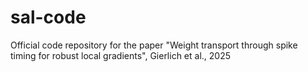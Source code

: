 # sal-code
Official code repository for the paper "Weight transport through spike timing for robust local gradients", Gierlich et al., 2025
